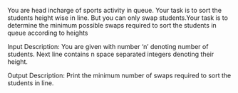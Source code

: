 You are head incharge of sports activity in queue. Your task is to sort the students height wise in line. But you can only swap students.Your task is to determine the minimum possible swaps required to sort the students in queue according to heights

Input Description:
You are given with number ‘n’ denoting number of students. Next line contains n space separated integers denoting their height.

Output Description:
Print the minimum number of swaps required to sort the students in line.
